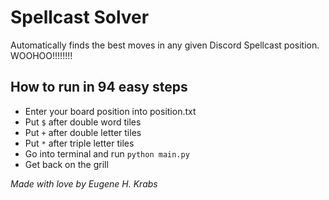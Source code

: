 # Spellcast Solver

Automatically finds the best moves in any given Discord Spellcast position.
WOOHOO!!!!!!!!

## How to run in 94 easy steps

- Enter your board position into position.txt
- Put `$` after double word tiles
- Put `+` after double letter tiles
- Put `*` after triple letter tiles
- Go into terminal and run `python main.py`
- Get back on the grill

*Made with love by Eugene H. Krabs*